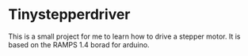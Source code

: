 # Tinystepperdriver

This is a small project for me to learn how to drive a stepper motor. It is based on the RAMPS 1.4 borad for arduino.